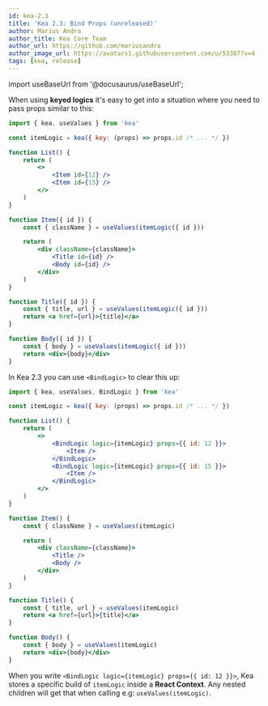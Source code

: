 ```yaml
---
id: kea-2.3
title: 'Kea 2.3: Bind Props (unreleased)'
author: Marius Andra
author_title: Kea Core Team
author_url: https://github.com/mariusandra
author_image_url: https://avatars1.githubusercontent.com/u/53387?v=4
tags: [kea, release]
---
```


import useBaseUrl from '@docusaurus/useBaseUrl';

When using <strong>keyed logics</strong> it's easy to get into a situation where you need to pass props similar to this:

```jsx
import { kea, useValues } from 'kea'

const itemLogic = kea({ key: (props) => props.id /* ... */ })

function List() {
    return (
        <>
            <Item id={12} />
            <Item id={15} />
        </>
    )
}

function Item({ id }) {
    const { className } = useValues(itemLogic({ id }))

    return (
        <div className={className}>
            <Title id={id} />
            <Body id={id} />
        </div>
    )
}

function Title({ id }) {
    const { title, url } = useValues(itemLogic({ id }))
    return <a href={url}>{title}</a>
}

function Body({ id }) {
    const { body } = useValues(itemLogic({ id }))
    return <div>{body}</div>
}
```

In Kea 2.3 you can use `<BindLogic>` to clear this up:

```jsx
import { kea, useValues, BindLogic } from 'kea'

const itemLogic = kea({ key: (props) => props.id /* ... */ })

function List() {
    return (
        <>
            <BindLogic logic={itemLogic} props={{ id: 12 }}>
                <Item />
            </BindLogic>
            <BindLogic logic={itemLogic} props={{ id: 15 }}>
                <Item />
            </BindLogic>
        </>
    )
}

function Item() {
    const { className } = useValues(itemLogic)

    return (
        <div className={className}>
            <Title />
            <Body />
        </div>
    )
}

function Title() {
    const { title, url } = useValues(itemLogic)
    return <a href={url}>{title}</a>
}

function Body() {
    const { body } = useValues(itemLogic)
    return <div>{body}</div>
}
```

When you write `<BindLogic logic={itemLogic} props={{ id: 12 }}>`, Kea stores a specific build of 
`itemLogic` inside a **React Context**. Any nested children will get that when calling e.g: `useValues(itemLogic)`.
